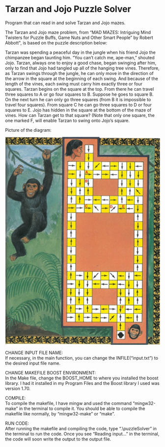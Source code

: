 # Tarzan and Jojo Puzzle Solver
Program that can read in and solve Tarzan and Jojo mazes.

The Tarzan and Jojo maze problem, from “MAD MAZES: Intriguing Mind Twisters for Puzzle Buffs, Game Nuts and Other Smart People” by Robert Abbott", 
is based on the puzzle description below:

  Tarzan was spending a peaceful day in the jungle when his friend Jojo the chimpanzee
  began taunting him. “You can’t catch me, ape-man,” shouted Jojo. Tarzan, always one
  to enjoy a good chase, began swinging after him, only to find that Jojo had tangled up
  all of the hanging tree vines. Therefore, as Tarzan swings through the jungle, he can
  only move in the direction of the arrow in the square at the beginning of each swing.
  And because of the length of the vines, each swing must carry him exactly three or four
  squares.
  Tarzan begins on the square at the top. From there he can travel three squares to A
  or go four squares to B. Suppose he goes to square B. On the next turn he can only go
  three squares (from B it is impossible to travel four squares). From square C he can go
  three squares to D or four squares to E.
  Jojo has hidden in the square at the bottom of the maze of vines. How can Tarzan get
  to that square? (Note that only one square, the one marked F, will enable Tarzan to
  swing onto Jojo’s square.

Picture of the diagram:

![Jojo and Tarzan maze](https://github.com/paper-clips/TarzanAndJojoPuzzleSolver/blob/main/puzzleImage.jpg?raw=true)

CHANGE INPUT FILE NAME: <br/>
If necessary, in the main function, you can change the INFILE(“input.txt”) to the desired input file name.

CHANGE MAKEFILE BOOST ENVIRONMENT:  <br/>
In the Make file, change the BOOST_HOME to where you installed the boost library. 
I had it installed in my Program Files and the Boost library I used was version 1.70.

COMPILE:  <br/>
To compile the makefile, I have mingw and used the command “mingw32-make” in the terminal to compile it. 
You should be able to compile the makefile like normally, by “mingw32-make” or “make”.

RUN CODE:  <br/>
After running the makefile and compiling the code, type “.\puzzleSolver” in the terminal to run the code. 
Once you see “Reading input…” in the terminal, the code will soon write the output to the output file. 
